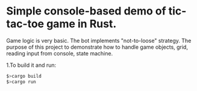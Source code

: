 # Simple console-based demo of tic-tac-toe game in Rust.

Game logic is very basic. The bot implements "not-to-loose" strategy. The purpose of this project to demonstrate how to handle game objects, grid, reading input from console, state machine.

 1.To build it and run:
  ```bash
  $>cargo build
  $>cargo run
  
  ```
